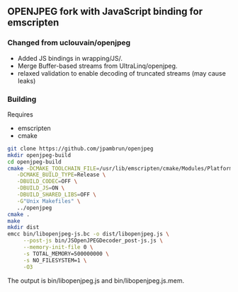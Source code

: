 ## OPENJPEG fork with JavaScript binding for emscripten

### Changed from uclouvain/openjpeg

* Added JS bindings in wrapping/JS/.
* Merge Buffer-based streams from UltraLinq/openjpeg.
* relaxed validation to enable decoding of truncated streams (may cause leaks)

### Building
Requires 
* emscripten
* cmake

```bash
git clone https://github.com/jpambrun/openjpeg
mkdir openjpeg-build
cd openjpeg-build
cmake -DCMAKE_TOOLCHAIN_FILE=/usr/lib/emscripten/cmake/Modules/Platform/Emscripten.cmake \
   -DCMAKE_BUILD_TYPE=Release \
   -DBUILD_CODEC=OFF \
   -DBUILD_JS=ON \
   -DBUILD_SHARED_LIBS=OFF \
   -G"Unix Makefiles" \
   ../openjpeg
cmake .
make
mkdir dist
emcc bin/libopenjpeg-js.bc -o dist/libopenjpeg.js \
     --post-js bin/JSOpenJPEGDecoder_post-js.js \
     --memory-init-file 0 \
     -s TOTAL_MEMORY=500000000 \
     -s NO_FILESYSTEM=1 \
     -O3
```

The output is bin/libopenjpeg.js and bin/libopenjpeg.js.mem.
